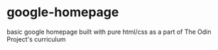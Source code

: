 # google-homepage
basic google homepage built with pure html/css
as a part of The Odin Project's curriculum

